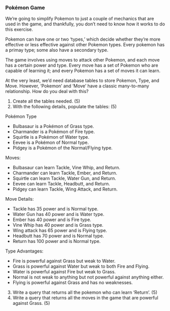 ### Pokémon Game

We’re going to simplify Pokemon to just a couple of mechanics that are used in the game, and thankfully, you don’t need to know how it works to do this exercise.

Pokemon can have one or two ‘types,’ which decide whether they’re more effective or less effective against other Pokemon types. Every pokemon has a primay type; some also have a secondary type.

The game involves using moves to attack other Pokemon, and each move has a certain power and type. Every move has a set of Pokemon who are capable of learning it; and every Pokemon has a set of moves it can learn.

At the very least, we’d need database tables to store Pokemon, Type, and Move. However, ‘Pokemon’ and ‘Move’ have a classic many-to-many relationship. How do you deal with this?

1. Create all the tables needed. (5)
2. With the following details, populate the tables: (5)

Pokémon Type
+ Bulbasaur is a Pokémon of Grass type.
+ Charmander is a Pokémon of Fire type.
+ Squirtle is a Pokémon of Water type.
+ Eevee is a Pokémon of Normal type.
+ Pidgey is a Pokémon of the Normal/Flying type.

Moves:
+ Bulbasaur can learn Tackle, Vine Whip, and Return.
+ Charmander can learn Tackle, Ember, and Return.
+ Squirtle can learn Tackle, Water Gun, and Return.
+ Eevee can learn Tackle, Headbutt, and Return.
+ Pidgey can learn Tackle, Wing Attack, and Return.

Move Details:
+ Tackle has 35 power and is Normal type.
+ Water Gun has 40 power and is Water type.
+ Ember has 40 power and is Fire type.
+ Vine Whip has 40 power and is Grass type.
+ Wing attack has 65 power and is Flying type.
+ Headbutt has 70 power and is Normal type.
+ Return has 100 power and is Normal type.

Type Advantages:
+ Fire is powerful against Grass but weak to Water.
+ Grass is powerful against Water but weak to both Fire and Flying.
+ Water is powerful against Fire but weak to Grass.
+ Normal is not weak to anything but not powerful against anything either.
+ Flying is powerful against Grass and has no weaknesses.

3. Write a query that returns all the pokemon who can learn ‘Return’. (5)
4. Write a query that returns all the moves in the game that are powerful against Grass. (5)